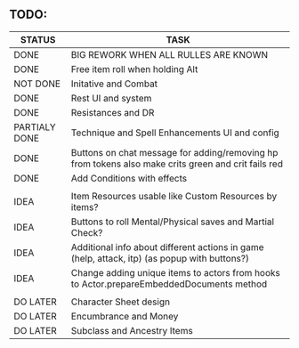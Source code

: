 ## TODO:

|     STATUS     |   				TASK                    |
|----------------|------------------------------------------|
|	   DONE	     |	BIG REWORK WHEN ALL RULLES ARE KNOWN	|
|	   DONE	     |	Free item roll when holding Alt			|
|	 NOT DONE	 |	Initative and Combat					|
|	   DONE	     |	Rest UI and system					    |
|      DONE      |	Resistances	and DR						|
| PARTIALY DONE	 |	Technique and Spell Enhancements UI and config	|
|	   DONE	     |	Buttons on chat message for adding/removing hp from tokens also make crits green and crit fails red	|
|	   DONE	     |	Add Conditions with effects	|
||
|	   IDEA	     |	Item Resources usable like Custom Resources by items?	|
|	   IDEA	     |	Buttons to roll Mental/Physical saves and Martial Check?	|
|	   IDEA	     |	Additional info about different actions in game (help, attack, itp) (as popup with buttons?)	|
|	   IDEA	     |	Change adding unique items to actors from hooks to Actor.prepareEmbeddedDocuments method	|
||
|	 DO LATER	 |	Character Sheet design					|
|	 DO LATER	 |	Encumbrance and Money					|
|    DO LATER	 |	Subclass and Ancestry Items				|